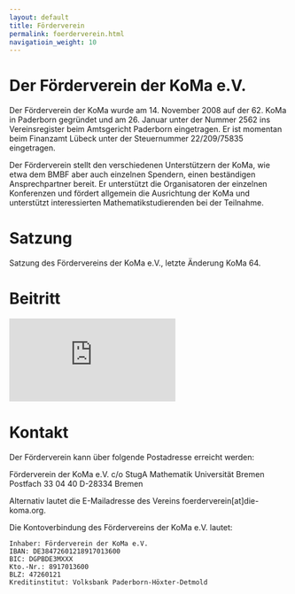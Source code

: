 ```yaml
---
layout: default
title: Förderverein
permalink: foerderverein.html
navigatioin_weight: 10
---
```

# Der Förderverein der KoMa e.V.
Der Förderverein der KoMa wurde am 14. November 2008 auf der 62. KoMa in Paderborn gegründet und am 26. Januar unter der Nummer 2562 ins Vereinsregister beim Amtsgericht Paderborn eingetragen. Er ist momentan beim Finanzamt Lübeck unter der Steuernummer 22/209/75835 eingetragen.

Der Förderverein stellt den verschiedenen Unterstützern der KoMa, wie etwa dem BMBF aber auch einzelnen Spendern, einen beständigen Ansprechpartner bereit. Er unterstützt die Organisatoren der einzelnen Konferenzen und fördert allgemein die Ausrichtung der KoMa und unterstützt interessierten Mathematikstudierenden bei der Teilnahme.

# Satzung
Satzung des Fördervereins der KoMa e.V., letzte Änderung KoMa 64. 

# Beitritt 

![Beitrittsformular](https://github.com/Die-KoMa/die-koma.org/blob/Yoni/beitrittsformular.pdf)

# Kontakt
Der Förderverein kann über folgende Postadresse erreicht werden:

Förderverein der KoMa e.V.
c/o StugA Mathematik
Universität Bremen
Postfach 33 04 40
D-28334 Bremen

Alternativ lautet die E-Mailadresse des Vereins foerderverein[at]die-koma.org.

Die Kontoverbindung des Fördervereins der KoMa e.V. lautet:

    Inhaber: Förderverein der KoMa e.V.
    IBAN: DE38472601218917013600
    BIC: DGPBDE3MXXX
    Kto.-Nr.: 8917013600
    BLZ: 47260121
    Kreditinstitut: Volksbank Paderborn-Höxter-Detmold

